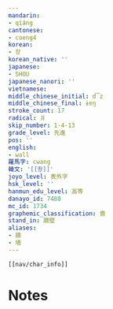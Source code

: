```yaml
---
mandarin:
- qiáng
cantonese:
- coeng4
korean:
- 장
korean_native: ''
japanese:
- SHOU
japanese_nanori: ''
vietnamese:
middle_chinese_initial: d͡z
middle_chinese_final: ɨɐŋ
stroke_count: 17
radical: 爿
skip_number: 1-4-13
grade_level: 先進
pos: ''
english:
- wall
羅馬字: cwang
韓文: '[[촹]]'
joyo_level: 表外字
hsk_level: ''
hanmun_edu_level: 高等
danayo_id: 7488
mc_id: 1734
graphemic_classification: 嗇
stand_in: 牆壁
aliases:
- 牆
- 墙
---
```

```meta-bind-embed
[[nav/char_info]]
```

# Notes
